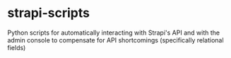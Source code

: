 # strapi-scripts
Python scripts for automatically interacting with Strapi's API and with the admin console to compensate for API shortcomings (specifically relational fields) 
